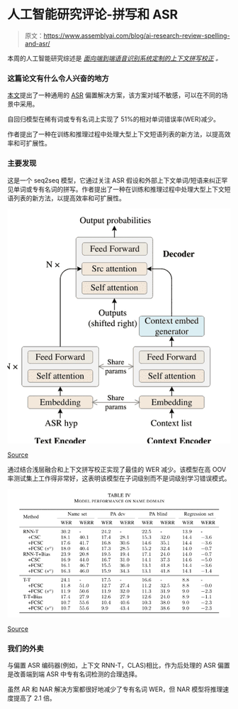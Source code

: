 # 人工智能研究评论-拼写和 ASR

> 原文：<https://www.assemblyai.com/blog/ai-research-review-spelling-and-asr/>

本周的人工智能研究综述是 [*面向端到端语音识别系统定制的上下文拼写校正*](https://arxiv.org/abs/2203.00888) *。*

### 这篇论文有什么令人兴奋的地方

[本文](https://arxiv.org/abs/2203.00888)提出了一种通用的 [ASR](https://www.assemblyai.com/blog/what-is-asr/) 偏置解决方案，该方案对域不敏感，可以在不同的场景中采用。

自回归模型在稀有词或专有名词上实现了 51%的相对单词错误率(WER)减少。

作者提出了一种在训练和推理过程中处理大型上下文短语列表的新方法，以提高效率和可扩展性。

### 主要发现

这是一个 seq2seq 模型，它通过关注 ASR 假设和外部上下文单词/短语来纠正罕见单词或专有名词的拼写。作者提出了一种在训练和推理过程中处理大型上下文短语列表的新方法，以提高效率和可扩展性。

![](img/021c202e1ba2d0c1ab7a2210f54516e6.png)

[Source](https://arxiv.org/abs/2203.00888)

通过结合浅层融合和上下文拼写校正实现了最佳的 WER 减少。该模型在高 OOV 率测试集上工作得非常好，这表明该模型在子词级别而不是词级别学习错误模式。

![](img/455cd19e1bd6cb623d7e26814a0e1ae6.png)

[Source](https://arxiv.org/abs/2203.00888)

### 我们的外卖

与偏置 ASR 编码器(例如，上下文 RNN-T，CLAS)相比，作为后处理的 ASR 偏置是改善端到端 ASR 中专有名词检测的合理选择。

虽然 AR 和 NAR 解决方案都很好地减少了专有名词 WER，但 NAR 模型将推理速度提高了 2.1 倍。

